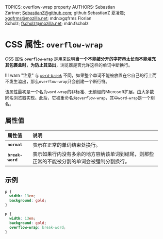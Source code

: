 TOPICS: overflow-wrap property
AUTHORS: Sebastian Zartner; SebastianZ@github.com; github:SebastianZ
         夏凌晨; xgqfrms@mozilla.net; mdn:xgqfrms
         Florian Scholz; fscholz@mozilla.net; mdn:fscholz

# CSS 属性: `overflow-wrap`

CSS 属性 **`overflow-wrap`** 是用来说明**当一个不能被分开的字符串太长而不能填充其包裹盒时**，**为防止其溢出**，浏览器是否允许这样的单词中断换行。

!!! warn "注意"
    与 [*`word-break`*](/zh-hans/webfrontend/word-break_property) 不同，如果整个单词不能被放置在它自己的行上而不发生溢出，那么`overflow-wrap`只会创建一个断行符。

该属性最初是一个名为`word-wrap`的非标准、无前缀的Microsoft扩展，由大多数同名浏览器实现。此后，它被重命名为`overflow-wrap`，其中`word-wrap`是一个别名。

## 属性值

| 属性值 | 说明 |
| :--- | :--- |
| **`normal`** | 表示在正常的单词结束处换行。|
| **`break-word`** | 表示如果行内没有多余的地方容纳该单词到结尾，则那些正常的不能被分割的单词会被强制分割换行。|

## 示例

```css
p {
  width: 13em;
  background: gold;
}

p {
  width: 13em;
  background: gold;
  overflow-wrap: break-word;
}
```
